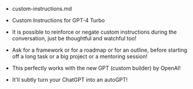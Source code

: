 - custom-instructions.md
- Custom Instructions for GPT-4 Turbo

- It is possible to reinforce or negate custom instructions during the conversation, just be thoughtful and watchful too!
- Ask for a framework or for a roadmap or for an outline, before starting off a long task or a big project or a mentoring session!

- This perfectly works with the new GPT (custom builder) by OpenAI!

- It'll subtly turn your ChatGPT into an autoGPT!
